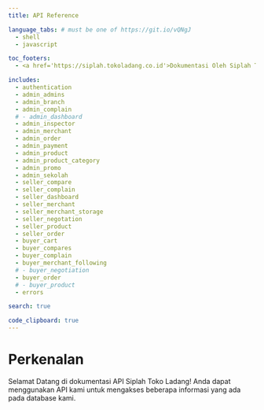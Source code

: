 ```yaml
---
title: API Reference

language_tabs: # must be one of https://git.io/vQNgJ
  - shell
  - javascript

toc_footers:
  - <a href='https://siplah.tokoladang.co.id'>Dokumentasi Oleh Siplah Toko Ladang</a>

includes:
  - authentication
  - admin_admins
  - admin_branch
  - admin_complain
  # - admin_dashboard
  - admin_inspector
  - admin_merchant
  - admin_order
  - admin_payment
  - admin_product
  - admin_product_category
  - admin_promo
  - admin_sekolah
  - seller_compare
  - seller_complain
  - seller_dashboard
  - seller_merchant
  - seller_merchant_storage
  - seller_negotation
  - seller_product
  - seller_order
  - buyer_cart
  - buyer_compares
  - buyer_complain
  - buyer_merchant_following
  # - buyer_negotiation
  - buyer_order
  # - buyer_product
  - errors

search: true

code_clipboard: true
---
```


# Perkenalan

Selamat Datang di dokumentasi API Siplah Toko Ladang! Anda dapat menggunakan API kami untuk mengakses beberapa informasi yang ada pada database kami.
